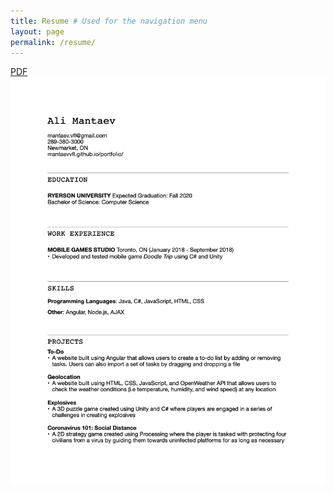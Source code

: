 ```yaml
---
title: Resume # Used for the navigation menu
layout: page
permalink: /resume/
---
```

[PDF](/assets/pdfs/AM_Resume.pdf)
![Resume](/assets/images/AM_Resume.png)

